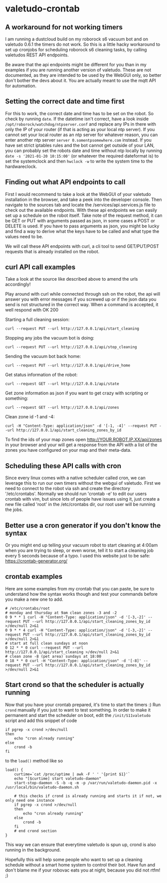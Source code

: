 # valetudo-crontab
## A workaround for not working timers
I am running a dustcloud build on my roborock s6 vacuum bot and on valetudo 0.6.1 the timers do not work.
So this is a little hacky workaround to set up cronjobs for scheduling roborock s6 cleaning tasks, by calling valetudos REST API endpoints.

Be aware that the api endpoints might be different for you than in my examples if you are running another version of valetudo. These are not documented, as they 
are intended to be used by the WebGUI only, so better don't bother the devs about it. You are actually meant to use the mqtt API for automation. 

## Setting the correct date and time first
For this to work, the correct date and time has to be set on the robot. So check by running `date`. If the datetime isn't correct, have a look inside
`/opt/roborock/watchdog/ntpserver.conf` and replace any IPs in there with only the IP of your router (if that is acting as your local ntp server). 
If you cannot set your local router as an ntp server for whatever reason, you can enter another ntp server `server 0.somentpsomewhere.com` instead.
If you have set strict iptables rules and the bot cannot get outside of your LAN, you can probably set the robots date and time without ntp locally by running
`date -s '2021-01-20 10:15:00'` (or whatever the required dateformat is) to set the systemclock and then `hwclock -w` to write the system time to the
hardwareclock.

## Finding out what API endpoints to call
First I would recommend to take a look at the WebGUI of your valetudo installation in the browser, and take a peek into the
developer console. Then navigate to the sources tab and locate the /services/api.services.js file to check out the available endpoints.
With these api endpoints we can easily set up a schedule on the robot itself. Take note of the request method, it can be GET or PUT with arguments passed as json,
in some cases a POST or DELETE is used. If you have to pass arguments as json, you might be lucky and find a way to derive what the keys have to be called and 
what type the values need to be.

We will call these API endpoints with curl, a cli tool to send GET/PUT/POST requests that is already installed on the robot.

## curl API call examples
Take a look at the source like described above to amend the urls accordingly! 

Play around with curl while connected through ssh on the robot, the api will answer you with error messages if you screwed up or if the json data you send is not
structured in the correct way. When a command is accepted, it well respond with OK 200

Starting a full cleaning session:
```
curl --request PUT --url http://127.0.0.1/api/start_cleaning
```

Stopping any jobs the vacuum bot is doing:
```
curl --request PUT --url http://127.0.0.1/api/stop_cleaning
```

Sending the vacuum bot back home:
```
curl --request PUT --url http://127.0.0.1/api/drive_home
```

Get status information of the robot:
```
curl --request GET --url http://127.0.0.1/api/state
```

Get zone information as json if you want to get crazy with scripting or something:
```
curl --request GET --url http://127.0.0.1/api/zones
```

Clean zone id -1 and -4:
```
curl -H "Content-Type: application/json" -d '[-1, -4]' --request PUT --url http://127.0.0.1/api/start_cleaning_zones_by_id
```

To find the ids of your map zones open http://YOUR.ROBOT.IP.XX/api/zones in your browser and your will get a response from the API with 
a list of the zones you have configured on your map and their meta-data.

## Scheduling these API calls with cron
Since every linux comes with a native scheduler called cron, we can leverage this to run our own timers without the webgui of valetudo.
First we need to connect to the robot via ssh and create the directory '/etc/crontabs'.
Normally we should run 'crontab -e' to edit our users crontab with vim, but since lots of people have issues using it, just create a new file 
called 'root' in the /etc/crontabs dir, our root user will be running the jobs.

## Better use a cron generator if you don't know the syntax
Or you might end up telling your vacuum robot to start cleaning at 4:00am when you are trying to sleep, or even worse, 
tell it to start a cleaning job every 5 seconds because of a typo. I used this website just to be safe: https://crontab-generator.org/

## crontab examples
Here are some examples from my crontab that you can paste, be sure to understand how the syntax works though 
and test your commands before you make a new one to add.

```
# /etc/crontabs/root
# monday and thursday at 9am clean zones -3 and -2
0 9 * * 1 curl -H "Content-Type: application/json" -d '[-3,-2]' --request PUT --url http://127.0.0.1/api/start_cleaning_zones_by_id >/dev/null 2>&1
0 9 * * 4 curl -H "Content-Type: application/json" -d '[-3,-2]' --request PUT --url http://127.0.0.1/api/start_cleaning_zones_by_id >/dev/null 2>&1
# start at full clean sundays at noon
0 12 * * 0 curl --request PUT --url http://127.0.0.1/api/start_cleaning >/dev/null 2>&1
# clean zone -8 (pet area) sundays at 18:00
0 18 * * 0 curl -H "Content-Type: application/json" -d '[-8]' --request PUT --url http://127.0.0.1/api/start_cleaning_zones_by_id >/dev/null 2>&1
```

## Start crond so that the scheduler is actually running
Now that you have your crontab prepared, it's time to start the timers :)
Run `crond` manually if you just to want to test something. In order to make it permanent and start the scheduler on boot, edit the `/init/S11valetudo` script
and add this snippet of code
```    
if pgrep -x crond >/dev/null
then
    echo "cron already running"
else
    crond -b
fi
``` 
to the `load()` method like so
```
load() {
    curtime=`cat /proc/uptime | awk -F ' ' '{print $1}'`
    echo "[$curtime] start valetudo-daemon"
    start-stop-daemon -S -b -q -m -p /var/run/valetudo-daemon.pid -x /usr/local/bin/valetudo-daemon.sh
    
    # this checks if crond is already running and starts it if not, we only need one instance
    if pgrep -x crond >/dev/null
    then
        echo "cron already running"
    else
        crond -b
    fi
    # end crond section
}
```
This way we can ensure that everytime valetudo is spun up, crond is also running in the background.


Hopefully this will help some people who want to set up a cleaning schedule without a smart home system to control their bot.
Have fun and don't blame me if your robovac eats you at night, because you did not rtfm! ;)
